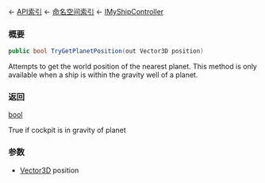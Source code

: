 ← [API索引](Api-Index) ← [命名空间索引](Namespace-Index) ← [IMyShipController](Sandbox.ModAPI.Ingame.IMyShipController)

### 概要

```csharp
public bool TryGetPlanetPosition(out Vector3D position)
```

Attempts to get the world position of the nearest planet. This method is only available when a ship is within the gravity well of a planet.

### 返回

[bool](https://docs.microsoft.com/en-us/dotnet/api/System.Boolean?view=netframework-4.6)

True if cockpit is in gravity of planet

### 参数

* [Vector3D](VRageMath.Vector3D) position
